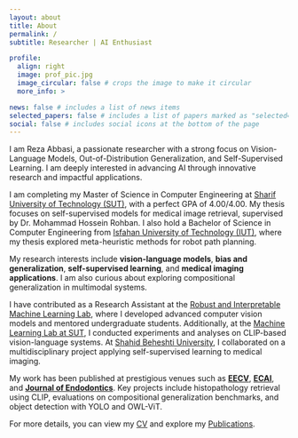 ```yaml
---
layout: about
title: About
permalink: /
subtitle: Researcher | AI Enthusiast 

profile:
  align: right
  image: prof_pic.jpg
  image_circular: false # crops the image to make it circular
  more_info: >

news: false # includes a list of news items
selected_papers: false # includes a list of papers marked as "selected={true}"
social: false # includes social icons at the bottom of the page
---
```

I am Reza Abbasi, a passionate researcher with a strong focus on Vision-Language Models, Out-of-Distribution Generalization, and Self-Supervised Learning. I am deeply interested in advancing AI through innovative research and impactful applications.

I am completing my Master of Science in Computer Engineering at [Sharif University of Technology (SUT)](https://www.sharif.edu/), with a perfect GPA of 4.00/4.00. My thesis focuses on self-supervised models for medical image retrieval, supervised by Dr. Mohammad Hossein Rohban. I also hold a Bachelor of Science in Computer Engineering from [Isfahan University of Technology (IUT)](https://english.iut.ac.ir/), where my thesis explored meta-heuristic methods for robot path planning.

My research interests include **vision-language models**, **bias and generalization**, **self-supervised learning**, and **medical imaging applications**. I am also curious about exploring compositional generalization in multimodal systems.

I have contributed as a Research Assistant at the [Robust and Interpretable Machine Learning Lab](https://ce.sharif.edu/), where I developed advanced computer vision models and mentored undergraduate students. Additionally, at the [Machine Learning Lab at SUT](https://ce.sharif.edu/), I conducted experiments and analyses on CLIP-based vision-language systems. At [Shahid Beheshti University](https://en.sbu.ac.ir/), I collaborated on a multidisciplinary project applying self-supervised learning to medical imaging.

My work has been published at prestigious venues such as **[EECV](https://eccv.ecva.net/)**, **[ECAI](https://www.ecai2024.eu/)**, and **[Journal of Endodontics](https://www.jendodon.com/)**. Key projects include histopathology retrieval using CLIP, evaluations on compositional generalization benchmarks, and object detection with YOLO and OWL-ViT.

For more details, you can view my [CV](https://github.com/abbasiReza/assets/pdf/RezaAbbasi-CV.pdf) and explore my [Publications](https://github.com/abbasiReza/publications).
